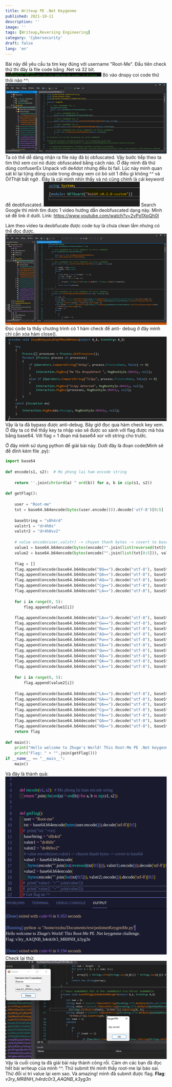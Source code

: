 ```yaml
---
title: Writeup PE .Net Keygenme
published: 2021-10-11   
description: ''
image: ''
tags: [Writeup,Reversing Engineering]
category: 'Cybersecurity'
draft: false 
lang: 'en'
---
```


Bài này đề yêu cầu ta tìm key đúng với username "Root-Me".
Đầu tiên check thử thì đây là file code bằng .Net và 32 bit.
![alt text](image.png)
Bỏ vào dnspy coi code thử thôi nào ^^:
![alt text](image-1.png)
Ta có thể dễ dàng nhận ra file này đã bị obfuscated.
Vậy bước tiếp theo ta tìm thử xem coi nó được obfuscated bằng cách nào. Ở đây mình đã thử dùng confuserEx Unpack với de4dot nhưng đều bị fail. Lúc này mình quan sát kĩ lại từng dòng code trong dnspy xem có bỏ sót 1 điều gì không ^^ và Ôi!Thật  bất ngờ  . Đây là cái mình nhìn thấy và nó cũng chính là cái keyword để deobfuscated.
![alt text](image-2.png)
Search Google thì mình tìm được 1 video hướng dẫn deobfuscated dạng này. Mình sẽ để link ở dưới.
Link: https://www.youtube.com/watch?v=2vPo1XpQh0I

Làm theo video ta deobfucate được code tuy là chưa clean lắm nhưng có thể đọc được.
![alt text](image-3.png)
Đọc code ta thấy chương trình có 1 hàm check để anti- debug ở đây mình chỉ cần xóa hàm close().
![alt text](image-4.png)
Vậy là ta đã bypass được anti-debug. Bây giờ đọc qua hàm check key xem. Ở đây ta có thể thấy key ta nhập vào sẽ được so sánh với flag được mã hóa bằng base64. Với flag = 1 đoạn mã base64 xor với string cho trước.

Ở đây mình sử dụng python để giải bài này. Dưới đây là đoạn code(Mình sẽ để đính kèm file .py):
```python
import base64

def encode(s1, s2):  # Mo phong lai ham encode string

    return ''.join(chr(ord(a) ^ ord(b)) for a, b in zip(s1, s2))

def getFlag():

    user = "Root-me"
    txt = base64.b64encode(bytes(user.encode())).decode('utf-8')[0:5]

    baseString = "s0h4rd"
    valstr1 = "dr4h0s"
    valstr2 = "dr4h0sv2"

    # value encode(user,valstr) -> chuyen thanh bytes -> covert to base64
    value1 = base64.b64encode(bytes(encode("".join(list(reversed(txt[0:5]))), valstr1).encode())).decode('utf-8')[0:5]
    value2 = base64.b64encode(bytes(encode("".join(list(txt[0:5])), valstr2).encode())).decode('utf-8')[0:5]

    flag = []
    flag.append(encode(base64.b64decode("BQ==").decode("utf-8"), baseString))
    flag.append(encode(base64.b64decode("QA==").decode("utf-8"), baseString))
    flag.append(encode(base64.b64decode("AQ==").decode("utf-8"), baseString))
    flag.append(encode(base64.b64decode("Cg==").decode("utf-8"), baseString))
    flag.append(encode(base64.b64decode("LA==").decode("utf-8"), baseString))

    for i in range(0, 5):
        flag.append(value1[i])

    flag.append(encode(base64.b64decode("LA==").decode("utf-8"), baseString))
    flag.append(encode(base64.b64decode("Gw==").decode("utf-8"), baseString))
    flag.append(encode(base64.b64decode("Rw==").decode("utf-8"), baseString))
    flag.append(encode(base64.b64decode("AQ==").decode("utf-8"), baseString))
    flag.append(encode(base64.b64decode("Fw==").decode("utf-8"), baseString))
    flag.append(encode(base64.b64decode("EA==").decode("utf-8"), baseString))
    flag.append(encode(base64.b64decode("Qw==").decode("utf-8"), baseString))
    flag.append(encode(base64.b64decode("AQ==").decode("utf-8"), baseString))
    flag.append(encode(base64.b64decode("QA==").decode("utf-8"), baseString))
    flag.append(encode(base64.b64decode("LA==").decode("utf-8"), baseString))

    for i in range(0, 5):
        flag.append(value2[i])

    flag.append(encode(base64.b64decode("LA==").decode("utf-8"), baseString))
    flag.append(encode(base64.b64decode("GA==").decode("utf-8"), baseString))
    flag.append(encode(base64.b64decode("QA==").decode("utf-8"), baseString))
    flag.append(encode(base64.b64decode("Cg==").decode("utf-8"), baseString))
    flag.append(encode(base64.b64decode("FA==").decode("utf-8"), baseString))
    flag.append(encode(base64.b64decode("QA==").decode("utf-8"), baseString))
    flag.append(encode(base64.b64decode("HQ==").decode("utf-8"), baseString))
    return flag

def main():
    print("Hello welcome to Zhuge's World! This Root-Me PE .Net keygenme challenge.")
    print("Flag: " + "".join(getFlag()))
if __name__ == "__main__":
    main()
```
Và đây là thành quả:
![alt text](image-5.png)
Check lại thử:
![alt text](image-6.png)
Vậy là cuối cùng ta đã giải bài này thành công rồi. Cảm ơn các bạn đã đọc hết bài writeup của mình ^^.
Thử submit thì mình thấy root-me lại báo sai. Thử đổi vị trí value lại xem sao. Và amazing! mình đã submit được flag.
**Flag**: *v3ry_MR8NH_h4rdc0r3_AAQNB_k3yg3n*